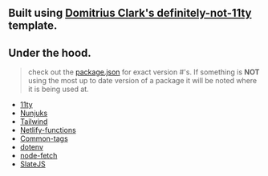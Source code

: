 Built using [Domitrius Clark's definitely-not-11ty](https://github.com/domitriusclark/definitely-not-11ty) template. 
---
## Under the hood.
> check out the [package.json](https://github.com/ZachCodedThat/Zacharyp.dev-V2/blob/main/package.json) for exact version #'s. If something is **NOT** using the most up to date version of a package it will be noted where it is being used at.
- [11ty](https://www.11ty.dev/)
- [Nunjuks](https://mozilla.github.io/nunjucks/)
- [Tailwind](https://tailwindcss.com/)
- [Netlify-functions](https://www.netlify.com/products/functions/)
- [Common-tags](https://github.com/zspecza/common-tags)
- [dotenv](https://github.com/motdotla/dotenv)
- [node-fetch](https://github.com/node-fetch/node-fetch)
- [SlateJS](https://www.slatejs.org/)




